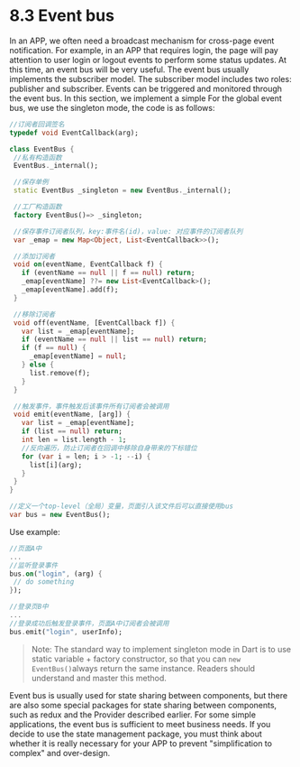 # 8.3 Event bus

In an APP, we often need a broadcast mechanism for cross-page event notification. For example, in an APP that requires login, the page will pay attention to user login or logout events to perform some status updates. At this time, an event bus will be very useful. The event bus usually implements the subscriber model. The subscriber model includes two roles: publisher and subscriber. Events can be triggered and monitored through the event bus. In this section, we implement a simple For the global event bus, we use the singleton mode, the code is as follows:

``` dart 
//订阅者回调签名
typedef void EventCallback(arg);

class EventBus {
 //私有构造函数
 EventBus._internal();

 //保存单例
 static EventBus _singleton = new EventBus._internal();

 //工厂构造函数
 factory EventBus()=> _singleton;

 //保存事件订阅者队列，key:事件名(id)，value: 对应事件的订阅者队列
 var _emap = new Map<Object, List<EventCallback>>();

 //添加订阅者
 void on(eventName, EventCallback f) {
   if (eventName == null || f == null) return;
   _emap[eventName] ??= new List<EventCallback>();
   _emap[eventName].add(f);
 }

 //移除订阅者
 void off(eventName, [EventCallback f]) {
   var list = _emap[eventName];
   if (eventName == null || list == null) return;
   if (f == null) {
     _emap[eventName] = null;
   } else {
     list.remove(f);
   }
 }

 //触发事件，事件触发后该事件所有订阅者会被调用
 void emit(eventName, [arg]) {
   var list = _emap[eventName];
   if (list == null) return;
   int len = list.length - 1;
   //反向遍历，防止订阅者在回调中移除自身带来的下标错位 
   for (var i = len; i > -1; --i) {
     list[i](arg);
   }
 }
}

//定义一个top-level（全局）变量，页面引入该文件后可以直接使用bus
var bus = new EventBus();

```

Use example:

``` dart 
//页面A中
...
//监听登录事件
bus.on("login", (arg) {
 // do something
});

//登录页B中
...
//登录成功后触发登录事件，页面A中订阅者会被调用
bus.emit("login", userInfo);

```

> Note: The standard way to implement singleton mode in Dart is to use static variable + factory constructor, so that you can `new EventBus()`always return the same instance. Readers should understand and master this method.

Event bus is usually used for state sharing between components, but there are also some special packages for state sharing between components, such as redux and the Provider described earlier. For some simple applications, the event bus is sufficient to meet business needs. If you decide to use the state management package, you must think about whether it is really necessary for your APP to prevent "simplification to complex" and over-design.